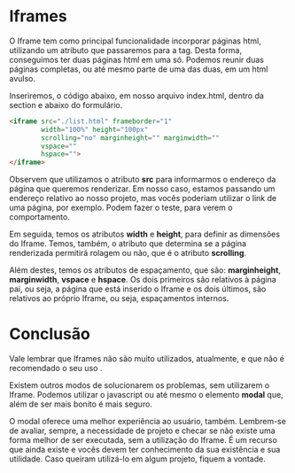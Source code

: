 # Iframes

O Iframe tem como principal funcionalidade incorporar páginas html, utilizando um  atributo que passaremos para a tag. Desta forma, conseguimos ter duas páginas html em uma só. Podemos reunir duas páginas completas, ou até mesmo parte de uma das duas, em um html avulso.

Inseriremos, o código abaixo, em nosso arquivo index.html, dentro da section e abaixo do formulário.

```html
<iframe src="./list.html" frameborder="1"
        width="100%" height="100px"
        scrolling="no" marginheight="" marginwidth=""
        vspace=""
        hspace="">
</iframe>
```

Observem que utilizamos o atributo **src** para informarmos o endereço da página que queremos renderizar. 
Em nosso caso, estamos passando um endereço relativo ao nosso projeto, mas vocês poderiam utilizar o link de uma página, por exemplo. Podem fazer o teste, para verem o comportamento.

Em seguida, temos os atributos **width** e **height**, para definir as dimensões do Iframe. Temos, também, o atributo que determina se a página renderizada permitirá rolagem ou não, que é o atributo **scrolling**.

Além destes, temos os atributos de espaçamento, que são: **marginheight**, **marginwidth**, **vspace** e **hspace**. Os dois primeiros são relativos à página pai, ou seja, a página que está inserido o Iframe e os dois últimos, são relativos ao próprio Iframe, ou seja, espaçamentos internos.

# Conclusão

Vale lembrar que Iframes não são muito utilizados, atualmente, e que não é recomendado o seu uso .

Existem outros modos de solucionarem os problemas, sem utilizarem o Iframe. Podemos utilizar o javascript ou até mesmo o elemento **modal** que, além de ser mais bonito é  mais seguro.

O modal oferece uma melhor experiência ao usuário, também. Lembrem-se de avaliar, sempre, a necessidade de projeto e checar se não existe uma forma melhor de ser executada, sem a utilização do Iframe.
É um recurso que ainda existe e vocês devem ter conhecimento da sua existência e sua utilidade. 
Caso queiram utilizá-lo em algum projeto, fiquem a vontade.